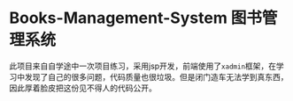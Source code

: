 # Books-Management-System 图书管理系统

此项目来自自学途中一次项目练习，采用jsp开发，前端使用了`xadmin`框架，在学习中发现了自己的很多问题，代码质量也很垃圾。但是闭门造车无法学到真东西，因此厚着脸皮把这份见不得人的代码公开。
